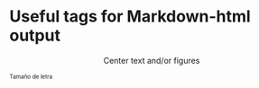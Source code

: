 # Useful tags for Markdown-html output

<center>
Center text and/or figures
</center>

<font size="1"> Tamaño de letra
</font>
